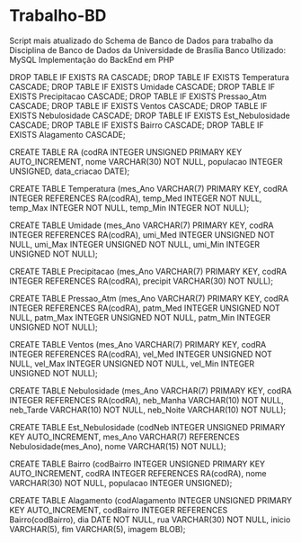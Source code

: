 # Trabalho-BD

Script mais atualizado do Schema de Banco de Dados para trabalho da Disciplina de Banco de Dados da Universidade de Brasília
Banco Utilizado: MySQL
Implementação do BackEnd em PHP

DROP TABLE IF EXISTS RA CASCADE;
DROP TABLE IF EXISTS Temperatura CASCADE;
DROP TABLE IF EXISTS Umidade CASCADE;
DROP TABLE IF EXISTS Precipitacao CASCADE;
DROP TABLE IF EXISTS Pressao_Atm CASCADE;
DROP TABLE IF EXISTS Ventos CASCADE;
DROP TABLE IF EXISTS Nebulosidade CASCADE;
DROP TABLE IF EXISTS Est_Nebulosidade CASCADE;
DROP TABLE IF EXISTS Bairro CASCADE;
DROP TABLE IF EXISTS Alagamento CASCADE;

CREATE TABLE RA
    (codRA      INTEGER UNSIGNED PRIMARY KEY AUTO_INCREMENT,
    nome        VARCHAR(30) NOT NULL,
    populacao   INTEGER UNSIGNED,
    data_criacao DATE);

CREATE TABLE Temperatura
    (mes_Ano    VARCHAR(7) PRIMARY KEY,
    codRA       INTEGER REFERENCES RA(codRA),
    temp_Med    INTEGER NOT NULL,
    temp_Max    INTEGER NOT NULL,
    temp_Min    INTEGER NOT NULL);

CREATE TABLE Umidade
    (mes_Ano    VARCHAR(7) PRIMARY KEY,
    codRA       INTEGER REFERENCES RA(codRA),
    umi_Med     INTEGER UNSIGNED NOT NULL,
    umi_Max     INTEGER UNSIGNED NOT NULL,
    umi_Min     INTEGER UNSIGNED NOT NULL);

CREATE TABLE Precipitacao
    (mes_Ano    VARCHAR(7) PRIMARY KEY,
    codRA       INTEGER REFERENCES RA(codRA),
    precipit    VARCHAR(30) NOT NULL);

CREATE TABLE Pressao_Atm
    (mes_Ano    VARCHAR(7) PRIMARY KEY,
    codRA       INTEGER REFERENCES RA(codRA),
    patm_Med    INTEGER UNSIGNED NOT NULL,
    patm_Max    INTEGER UNSIGNED NOT NULL,
    patm_Min    INTEGER UNSIGNED NOT NULL);

CREATE TABLE Ventos
    (mes_Ano    VARCHAR(7) PRIMARY KEY,
    codRA       INTEGER REFERENCES RA(codRA),
    vel_Med     INTEGER UNSIGNED NOT NULL,
    vel_Max     INTEGER UNSIGNED NOT NULL,
    vel_Min     INTEGER UNSIGNED NOT NULL);

CREATE TABLE Nebulosidade
    (mes_Ano    VARCHAR(7) PRIMARY KEY,
    codRA       INTEGER REFERENCES RA(codRA),
    neb_Manha   VARCHAR(10) NOT NULL,
    neb_Tarde   VARCHAR(10) NOT NULL,
    neb_Noite   VARCHAR(10) NOT NULL);

CREATE TABLE Est_Nebulosidade
    (codNeb     INTEGER UNSIGNED PRIMARY KEY AUTO_INCREMENT,
    mes_Ano     VARCHAR(7) REFERENCES Nebulosidade(mes_Ano),
    nome        VARCHAR(15) NOT NULL);

CREATE TABLE Bairro
    (codBairro INTEGER UNSIGNED PRIMARY KEY AUTO_INCREMENT,
    codRA      INTEGER REFERENCES RA(codRA),
    nome       VARCHAR(30) NOT NULL,
    populacao  INTEGER UNSIGNED);

CREATE TABLE Alagamento
    (codAlagamento INTEGER UNSIGNED PRIMARY KEY AUTO_INCREMENT,
    codBairro  INTEGER REFERENCES Bairro(codBairro),
    dia 	   DATE NOT NULL,
    rua        VARCHAR(30) NOT NULL,
    inicio     VARCHAR(5),
    fim        VARCHAR(5),
imagem BLOB);

